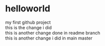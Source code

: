 # helloworld
my first github project<br>
this is the change i did<br>
this is another change done in readme branch<br>
this is another change i did in main master<br>
